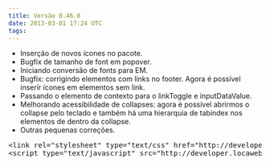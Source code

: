 ```yaml
---
title: Versão 0.46.0
date: 2013-03-01 17:24 UTC
tags:
---
```

*   Inserção de novos ícones no pacote.
*   Bugfix de tamanho de font em popover.
*   Iniciando conversão de fonts para EM.
*   Bugfix: corrigindo elementos com links no footer. Agora é possível inserir ícones em elementos sem link.
*   Passando o elemento de contexto para o linkToggle e inputDataValue.
*   Melhorando acessibilidade de collapses: agora é possível abrirmos o collapse pelo teclado e também há uma hierarquia de tabindex nos elementos de dentro da collapse.
*   Outras pequenas correções.

<pre class="lang-html linenums prettyprint">&lt;link rel="stylesheet" type="text/css" href="http://developer.locaweb.com.br/assets/0.46.0/locastyle.css"&gt;
&lt;script type="text/javascript" src="http://developer.locaweb.com.br/assets/0.46.0/locastyle.js"&gt;&lt;/script&gt;</pre>